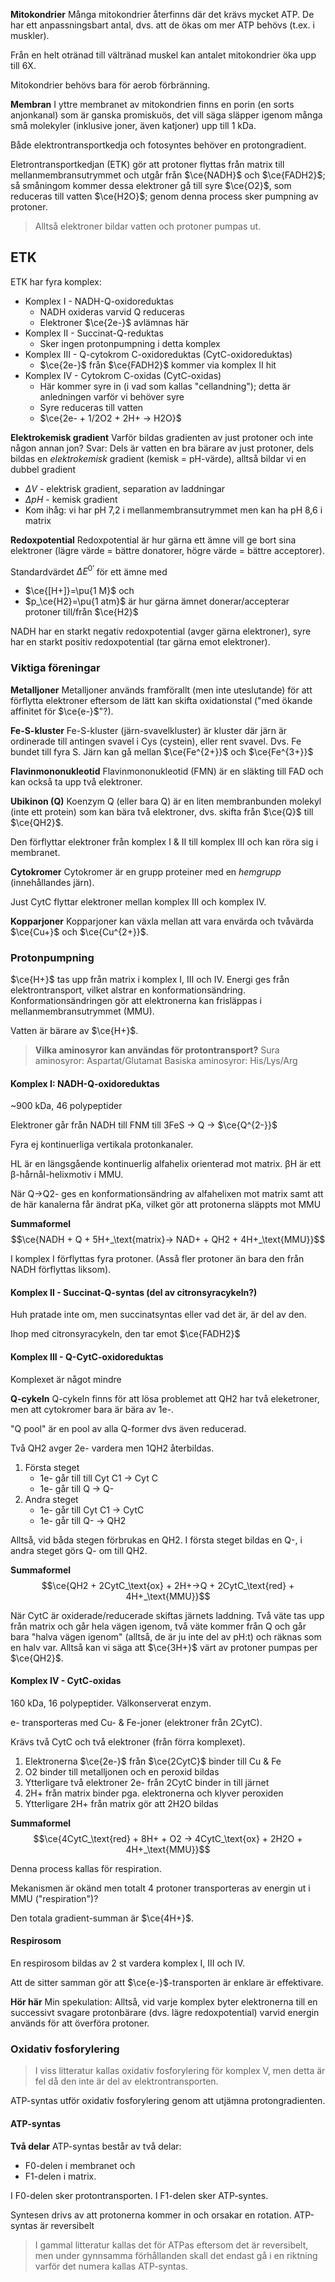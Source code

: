 **Mitokondrier**
Många mitokondrier återfinns där det krävs mycket ATP. De har ett anpassningsbart antal, dvs. att de ökas om mer ATP behövs (t.ex. i muskler).

Från en helt otränad till vältränad muskel kan antalet mitokondrier öka upp till 6X.

Mitokondrier behövs bara för aerob förbränning.

**Membran**
I yttre membranet av mitokondrien finns en porin (en sorts anjonkanal) som är ganska promiskuös, det vill säga släpper igenom många små molekyler (inklusive joner, även katjoner) upp till 1 kDa.

Både elektrontransportkedja och fotosyntes behöver en protongradient.

Eletrontransportkedjan (ETK) gör att protoner flyttas från matrix till mellanmembransutrymmet och utgår från $\ce{NADH}$ och $\ce{FADH2}$; så småningom kommer dessa elektroner gå till syre $\ce{O2}$, som reduceras till vatten $\ce{H2O}$; genom denna process sker pumpning av protoner.

> Alltså elektroner bildar vatten och protoner pumpas ut.

## ETK
ETK har fyra komplex:
- Komplex I - NADH-Q-oxidoreduktas
	- NADH oxideras varvid Q reduceras
	- Elektroner $\ce{2e-}$ avlämnas här
- Komplex II - Succinat-Q-reduktas
	- Sker ingen protonpumpning i detta komplex
- Komplex III - Q-cytokrom C-oxidoreduktas (CytC-oxidoreduktas)
	- $\ce{2e-}$ från $\ce{FADH2}$ kommer via komplex II hit
- Komplex IV - Cytokrom C-oxidas (CytC-oxidas)
	- Här kommer syre in (i vad som kallas "cellandning"); detta är anledningen varför vi behöver syre
	- Syre reduceras till vatten
	- $\ce{2e- + 1/2O2 + 2H+ -> H2O}$

**Elektrokemisk gradient**
Varför bildas gradienten av just protoner och inte någon annan jon?
Svar: Dels är vatten en bra bärare av just protoner, dels bildas en *elektrokemisk* gradient (kemisk = pH-värde), alltså bildar vi en dubbel gradient
- $\Delta V$ - elektrisk gradient, separation av laddningar
- $\Delta pH$ - kemisk gradient
- Kom ihåg: vi har pH 7,2 i mellanmembransutrymmet men kan ha pH 8,6 i matrix

**Redoxpotential**
Redoxpotential är hur gärna ett ämne vill ge bort sina elektroner (lägre värde = bättre donatorer, högre värde = bättre acceptorer).

Standardvärdet $\Delta E^{0\prime}$ för ett ämne med
- $\ce{[H+]}=\pu{1 M}$ och
- $p_\ce{H2}=\pu{1 atm}$
är hur gärna ämnet donerar/accepterar protoner till/från $\ce{H2}$

NADH har en starkt negativ redoxpotential (avger gärna elektroner), syre har en starkt positiv redoxpotential (tar gärna emot elektroner).

### Viktiga föreningar
**Metalljoner**
Metalljoner används framförallt (men inte uteslutande) för att förflytta elektroner eftersom de lätt kan skifta oxidationstal ("med ökande affinitet för $\ce{e-}$"?).

**Fe-S-kluster**
Fe-S-kluster (järn-svavelkluster) är kluster där järn är ordinerade till antingen svavel i Cys (cystein), eller rent svavel. Dvs. Fe bundet till fyra S. Järn kan gå mellan $\ce{Fe^{2+}}$ och $\ce{Fe^{3+}}$

**Flavinmononukleotid**
Flavinmononukleotid (FMN) är en släkting till FAD och kan också ta upp två elektroner.

**Ubikinon (Q)**
Koenzym Q (eller bara Q) är en liten membranbunden molekyl (inte ett protein) som kan bära två elektroner, dvs. skifta från $\ce{Q}$ till $\ce{QH2}$.

Den förflyttar elektroner från komplex I & II till komplex III och kan röra sig i membranet.

**Cytokromer**
Cytokromer är en grupp proteiner med en *hemgrupp* (innehållandes järn).

Just CytC flyttar elektroner mellan komplex III och komplex IV.

**Kopparjoner**
Kopparjoner kan växla mellan att vara envärda och tvåvärda $\ce{Cu+}$ och $\ce{Cu^{2+}}$.
### Protonpumpning
$\ce{H+}$ tas upp från matrix i komplex I, III och IV. Energi ges från elektrontransport, vilket alstrar en konformationsändring. Konformationsändringen gör att elektronerna kan frisläppas i mellanmembransutrymmet (MMU).

Vatten är bärare av $\ce{H+}$.


> **Vilka aminosyror kan användas för protontransport?**
> Sura aminosyror: Aspartat/Glutamat
> Basiska aminosyror: His/Lys/Arg

#### Komplex I: NADH-Q-oxidoreduktas
~900 kDa, 46 polypeptider

Elektroner går från NADH till FNM till 3FeS -> Q -> $\ce{Q^{2-}}$

Fyra ej kontinuerliga vertikala protonkanaler.

HL är en längsgående kontinuerlig alfahelix orienterad mot matrix. βH är ett β-hårnål-helixmotiv i MMU.

När Q->Q2- ges en konformationsändring av alfahelixen mot matrix samt att de här kanalerna får ändrat pKa, vilket gör att protonerna släppts mot MMU

**Summaformel**
$$\ce{NADH + Q + 5H+_\text{matrix}-> NAD+ + QH2 + 4H+_\text{MMU}}$$

I komplex I förflyttas fyra protoner. (Asså fler protoner än bara den från NADH förflyttas liksom).

#### Komplex II - Succinat-Q-syntas (del av citronsyracykeln?)
Huh pratade inte om, men succinatsyntas eller vad det är, är del av den.

Ihop med citronsyracykeln, den tar emot $\ce{FADH2}$

#### Komplex III - Q-CytC-oxidoreduktas
Komplexet är något mindre

**Q-cykeln**
Q-cykeln finns för att lösa problemet att QH2 har två eleketroner, men att cytokromer bara är bära av 1e-.

"Q pool" är en pool av alla Q-former dvs även reducerad.

Två QH2 avger 2e- vardera men 1QH2 återbildas.

1. Första steget
	- 1e- går till till Cyt C1 -> Cyt C
	- 1e- går till Q -> Q-
2. Andra steget
	- 1e- går till Cyt C1 -> CytC
	- 1e- går till Q- -> QH2

Alltså, vid båda stegen förbrukas en QH2. I första steget bildas en Q-, i andra steget görs Q- om till QH2.

**Summaformel**
$$\ce{QH2 + 2CytC_\text{ox} + 2H+->Q + 2CytC_\text{red} + 4H+_\text{MMU}}$$

När CytC är oxiderade/reducerade skiftas järnets laddning. Två väte tas upp från matrix och går hela vägen igenom, två väte kommer från Q och går bara "halva vägen igenom" (alltså, de är ju inte del av pH:t) och räknas som en halv var. Alltså kan vi säga att $\ce{3H+}$ värt av protoner pumpas per $\ce{QH2}$.

#### Komplex IV - CytC-oxidas
160 kDa, 16 polypeptider. Välkonserverat enzym.

e- transporteras med Cu- & Fe-joner (elektroner från 2CytC).

Krävs två CytC och två elektroner (från förra komplexet).

1. Elektronerna $\ce{2e-}$ från $\ce{2CytC}$ binder till Cu & Fe
2. O2 binder till metalljonen och en peroxid bildas
3. Ytterligare två elektroner 2e- från 2CytC binder in till järnet
4. 2H+ från matrix binder pga. elektronerna och klyver peroxiden
5. Ytterligare 2H+ från matrix gör att 2H2O bildas


**Summaformel**
$$\ce{4CytC_\text{red} + 8H+ + O2 -> 4CytC_\text{ox} + 2H2O + 4H+_\text{MMU}}$$

Denna process kallas för respiration.

Mekanismen är okänd men totalt 4 protoner transporteras av energin ut i MMU ("respiration")?

Den totala gradient-summan är $\ce{4H+}$.
#### Respirosom
En respirosom bildas av 2 st vardera komplex I, III och IV.

Att de sitter samman gör att $\ce{e-}$-transporten är enklare är effektivare.

**Hör här**
Min spekulation:
Alltså, vid varje komplex byter elektronerna till en successivt svagare protonbärare (dvs. lägre redoxpotential) varvid energin används för att överföra protoner.
### Oxidativ fosforylering
> I viss litteratur kallas oxidativ fosforylering för komplex V, men detta är fel då den inte är del av elektrontransporten.

ATP-syntas utför oxidativ fosforylering genom att utjämna protongradienten.

#### ATP-syntas
**Två delar**
ATP-syntas består av två delar:
- F0-delen i membranet och
- F1-delen i matrix.

I F0-delen sker protontransporten.
I F1-delen sker ATP-syntes.

Syntesen drivs av att protonerna kommer in och orsakar en rotation. ATP-syntas är reversibelt

> I gammal litteratur kallas det för ATPas eftersom det är reversibelt, men under gynnsamma förhållanden skall det endast gå i en riktning varför det numera kallas ATP-syntas.

